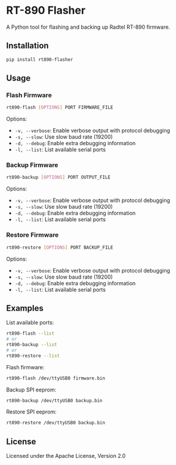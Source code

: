 # RT-890 Flasher

A Python tool for flashing and backing up Radtel RT-890 firmware.

## Installation

```bash
pip install rt890-flasher
```

## Usage

### Flash Firmware

```bash
rt890-flash [OPTIONS] PORT FIRMWARE_FILE
```

Options:
- `-v, --verbose`: Enable verbose output with protocol debugging
- `-s, --slow`: Use slow baud rate (19200)
- `-d, --debug`: Enable extra debugging information
- `-l, --list`: List available serial ports

### Backup Firmware

```bash
rt890-backup [OPTIONS] PORT OUTPUT_FILE
```

Options:
- `-v, --verbose`: Enable verbose output with protocol debugging
- `-s, --slow`: Use slow baud rate (19200)
- `-d, --debug`: Enable extra debugging information
- `-l, --list`: List available serial ports

### Restore Firmware

```bash
rt890-restore [OPTIONS] PORT BACKUP_FILE
```

Options:
- `-v, --verbose`: Enable verbose output with protocol debugging
- `-s, --slow`: Use slow baud rate (19200)
- `-d, --debug`: Enable extra debugging information
- `-l, --list`: List available serial ports

## Examples

List available ports:
```bash
rt890-flash --list
# or
rt890-backup --list
# or
rt890-restore --list
```

Flash firmware:
```bash
rt890-flash /dev/ttyUSB0 firmware.bin
```

Backup SPI eeprom:
```bash
rt890-backup /dev/ttyUSB0 backup.bin
```

Restore SPI eeprom:
```bash
rt890-restore /dev/ttyUSB0 backup.bin
```

## License

Licensed under the Apache License, Version 2.0 
